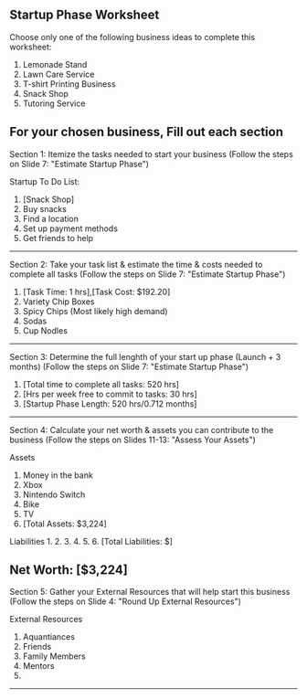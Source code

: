 Startup Phase Worksheet
-----------------------

Choose only one of the following business ideas to complete this worksheet:
1. Lemonade Stand
2. Lawn Care Service
3. T-shirt Printing Business
4. Snack Shop
5. Tutoring Service

For your chosen business, Fill out each section
----------------------------------------------------------------------

Section 1: Itemize the tasks needed to start your business
(Follow the steps on Slide 7: "Estimate Startup Phase")

Startup To Do List:
1. [Snack Shop]
2. Buy snacks
3. Find a location
4. Set up payment methods
5. Get friends to help

----------------------------------------------------------------------

Section 2: Take your task list & estimate the time & costs needed to complete all tasks
(Follow the steps on Slide 7: "Estimate Startup Phase")

1. [Task Time: 1 hrs],[Task Cost: $192.20] 
2. Variety Chip Boxes
3. Spicy Chips (Most likely high demand)
4. Sodas
5. Cup Nodles

----------------------------------------------------------------------

Section 3: Determine the full lenghth of your start up phase (Launch + 3 months) 
(Follow the steps on Slide 7: "Estimate Startup Phase")

1. [Total time to complete all tasks: 520 hrs] 
2. [Hrs per week free to commit to tasks: 30 hrs]
3. [Startup Phase Length: 520 hrs/0.712 months]

----------------------------------------------------------------------

Section 4: Calculate your net worth & assets you can contribute to the business
(Follow the steps on Slides 11-13: "Assess Your Assets")

Assets
1. Money in the bank
2. Xbox
3. Nintendo Switch
4. Bike
5. TV
6. [Total Assets: $3,224]

Liabilities
1. 
2. 
3. 
4. 
5. 
6. [Total Liabilities: $]

Net Worth: [$3,224]
----------------------------------------------------------------------
Section 5: Gather your External Resources that will help start this business
(Follow the steps on Slide 4: "Round Up External Resources")

External Resources

1. Aquantiances
2. Friends
3. Family Members
4. Mentors
5. 
----------------------------------------------------------------------